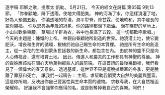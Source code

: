 逐字稿
耶穌之歌，提摩太·凱勒。
5月21日。
今天的經文在詩篇 第65篇 9到13節。
「你眷顧地，降下透雨，使地大得肥美。 神的河滿了水，你這樣澆灌了地，好為人預備五穀。 你澆透地的犁溝，潤平犁脊，降甘霖，使地軟和，其中發長的蒙你賜福。 你以恩典為年歲的冠冕，你的路徑都滴下脂油。 滴在曠野的草地上，小山以歡樂束腰。 草場以羊群為衣，谷中也長滿了五穀。 這一切都歡呼歌唱。」
今天的主題是：慷慨的上帝。
神親自眷顧祂所創造的世界。祂澆灌土地，使它變肥沃，增長和生育的循環，根植於祂自己賜生命的本質裡。 祂是所有生命的創造主，從一朵花的生命到蒙永世拯救的新生命，都包含在內。 由於神的靈不只是向人心傳福音，還有培育土地。 因此，傳道人和農夫的工作都具有神聖的尊嚴。
神的百姓應該站在關心天地萬物那些人的最前端。 在這首詩的最後幾節裡，我們看見了一個偉大的春天意象。 透過基督，這世界不只是擺脫掉嚴寒的冬季，更是脫離了罪惡和死亡。
讓我們一起禱告：
主啊，求幫助我領受大自然的美麗與豐富。 這是你所賜，反映出你自己豐富性與生命本質的禮物。 求教導我，在大自然裡面榮耀你。 好讓我不會強奪你應得的名，或是剝奪掉我自己的喜樂。阿們！
